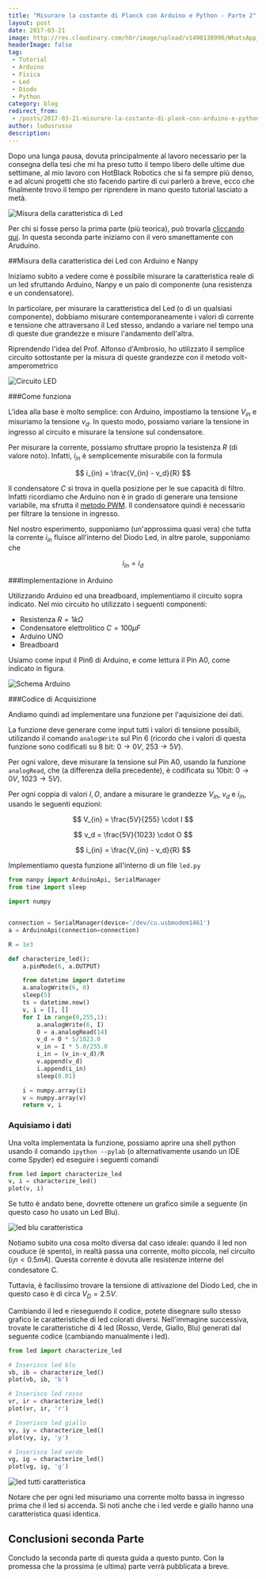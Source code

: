 ```yaml
---
title: "Misurare la costante di Planck con Arduino e Python - Parte 2"
layout: post
date: 2017-03-21
image: http://res.cloudinary.com/hbr/image/upload/v1490138990/WhatsApp_Image_2017-03-22_at_00.29.13_qmfajj.jpg
headerImage: false
tag:
 - Tutorial
 - Arduino
 - Fisica
 - Led
 - Diodo
 - Python
category: blog
redirect_from:
 - /posts/2017-03-21-misurare-la-costante-di-plank-con-arduino-e-python-parte-2
author: ludusrusso
description: 
---
```


Dopo una lunga pausa, dovuta principalmente al lavoro necessario per la consegna della tesi che mi ha preso tutto il tempo libero delle ultime due settimane, al mio lavoro con HotBlack Robotics che si fa sempre più denso, e ad alcuni progetti che sto facendo partire di cui parlerò a breve, ecco che finalmente trovo il tempo per riprendere in mano questo tutorial lasciato a metà.

![Misura della caratteristica di Led](/assets/imgs/2017-03-21-misurare-la-costante-di-planck-con-arduino-e-python-parte-2.markdown/WhatsApp_Image_2017-03-22_at_00.29.13_qmfajj.jpg)

Per chi si fosse perso la prima parte (più teorica), può trovarla [cliccando qui](http://www.ludusrusso.cc/posts/2017-02-22-misurare-la-costante-di-plank-con-arduino-e-python-parte-1). In questa seconda parte iniziamo con il vero smanettamente con Aruduino.

##Misura della caratteristica dei Led con Arduino e Nanpy

Iniziamo subito a vedere come è possibile misurare la caratteristica reale di un led sfruttando Arduino, Nanpy e un paio di componente (una resistenza e un condensatore).

In particolare, per misurare la caratteristica del Led (o di un qualsiasi componente), dobbiamo misurare contemporaneamente i valori di corrente e tensione che attraversano il Led stesso, andando a variare nel tempo una di queste due grandezze e misure l'andamento dell'altra.

Riprendendo l'idea del Prof. Alfonso d'Ambrosio, ho utilizzato il semplice circuito sottostante per la misura di queste grandezze con il metodo volt-amperometrico

![Circuito LED](/assets/imgs/2017-03-21-misurare-la-costante-di-planck-con-arduino-e-python-parte-2.markdown/citcuito_jhoxnp.png)

###Come funziona

L'idea alla base è molto semplice: con Arduino, impostiamo la tensione $V_{in}$ e misuriamo la tensione $v_d$. In questo modo, possiamo variare la tensione in ingresso al circuito e misurare la tensione sul condensatore. 

Per misurare la corrente, possiamo sfruttare proprio la tesistenza $R$ (di valore noto). Infatti, $i_{in}$ è semplicemente misurabile con la formula 

$$
i_{in} = \frac{V_{in} - v_d}{R}
$$

Il condensatore $C$ si trova in quella posizione per le sue capacità di filtro. Infatti ricordiamo che Arduino non è in grado di generare una tensione variabile, ma sfrutta il [metodo PWM](https://it.wikipedia.org/wiki/Pulse-width_modulation). Il condensatore quindi è necessario per filtrare la tensione in ingresso.

Nel nostro esperimento, supponiamo (un'approssima quasi vera) che tutta la corrente $i_{in}$ fluisce all'interno del Diodo Led, in altre parole, supponiamo che 

$$
i_{in} = i_d
$$

###Implementazione in Arduino

Utilizzando Arduino ed una breadboard, implementiamo il circuito sopra indicato. Nel mio circuito ho utilizzato i seguenti componenti:

- Resistenza $R=1k\Omega$
- Condensatore elettrolitico $C=100\mu F$
- Arduino UNO
- Breadboard

Usiamo come input il Pin6 di Arduino, e come lettura il Pin A0, come indicato in figura.

![Schema Arduino](/assets/imgs/2017-03-21-misurare-la-costante-di-planck-con-arduino-e-python-parte-2.markdown/ledmeas_w1obv6.png)

###Codice di Acquisizione

Andiamo quindi ad implementare una funzione per l'aquisizione dei dati. 

La funzione deve generare come input tutti i valori di tensione possibili, utilizando il comando `analogWrite` sul Pin 6 (ricordo che i valori di questa funzione sono codificati su 8 bit: $0 \rightarrow 0V$, $253 \rightarrow 5V$).

Per ogni valore, deve misurare la tensione sul Pin A0, usando la funzione `analogRead`, che (a differenza della precedente), è codificata su 10bit: $0 \rightarrow 0V$, $1023 \rightarrow 5V$).

Per ogni coppia di valori $I, O$, andare a misurare le grandezze $V_{in}$, $v_d$ e $i_{in}$, usando le seguenti equzioni:

$$
V_{in} = \frac{5V}{255} \cdot I
$$

$$
v_d = \frac{5V}{1023} \cdot O
$$

$$
i_{in} = \frac{V_{in} - v_d}{R}
$$

Implementiamo questa funzione all'interno di un file `led.py`

```python
from nanpy import ArduinoApi, SerialManager
from time import sleep

import numpy


connection = SerialManager(device='/dev/cu.usbmodem1461')
a = ArduinoApi(connection=connection)

R = 1e3

def characterize_led():
    a.pinMode(6, a.OUTPUT)

    from datetime import datetime
    a.analogWrite(6, 0)
    sleep(5)
    ts = datetime.now()
    v, i = [], []
    for I in range(0,255,1):
        a.analogWrite(6, I)
        O = a.analogRead(14)
        v_d = O * 5/1023.0
        v_in = I * 5.0/255.0
        i_in = (v_in-v_d)/R
        v.append(v_d)
        i.append(i_in)
        sleep(0.01)

    i = numpy.array(i)
    v = numpy.array(v)
    return v, i
```

### Aquisiamo i dati
Una volta implementata la funzione, possiamo aprire una shell python usando il comando `ipython --pylab` (o alternativamente usando un IDE come Spyder) ed eseguire i seguenti comandi

```python
from led import characterize_led 
v, i = characterize_led()
plot(v, i)
```

Se tutto è andato bene, dovrette ottenere un grafico simile a seguente (in questo caso ho usato un Led Blu).

![led blu caratteristica](/assets/imgs/2017-03-21-misurare-la-costante-di-planck-con-arduino-e-python-parte-2.markdown/ledblue_ezorqw.png)

Notiamo subito una cosa molto diversa dal caso ideale: quando il led non couduce (è spento), in realtà passa una corrente, molto piccola, nel circuito ($i_in < 0.5mA$). Questa corrente è dovuta alle resistenze interne del condesatore C.

Tuttavia, è facilissimo trovare la tensione di attivazione del Diodo Led, che in questo caso è di circa $V_D = 2.5V$.

Cambiando il led e rieseguendo il codice, potete disegnare sullo stesso grafico le caratteristiche di led colorati diversi. Nell'immagine successiva, trovate le caratteristiche di 4 led (Rosso, Verde, Giallo, Blu) generati dal seguente codice (cambiando manualmente i led).

```python
from led import characterize_led 

# Inserisco led blu
vb, ib = characterize_led()
plot(vb, ib, 'b')

# Inserisco led rosso
vr, ir = characterize_led()
plot(vr, ir, 'r')

# Inserisco led giallo
vy, iy = characterize_led()
plot(vy, iy, 'y')

# Inserisco led verde
vg, ig = characterize_led()
plot(vg, ig, 'g')
```
![led tutti caratteristica](/assets/imgs/2017-03-21-misurare-la-costante-di-planck-con-arduino-e-python-parte-2.markdown/leds_klmwzq.png)

Notare che per ogni led misuriamo una corrente molto bassa in ingresso prima che il led si accenda. Si noti anche che i led verde e giallo hanno una caratteristica quasi identica.

## Conclusioni seconda Parte

Concludo la seconda parte di questa guida a questo punto. Con la promessa che la prossima (e ultima) parte verrà pubblicata a breve.

